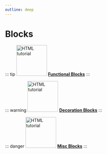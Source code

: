 ```yaml
---
outline: deep
---
```


# Blocks
::: tip <a href="Vanilla-Upgrade-Wiki/blocks/functional.html"><img src="/ass-sets/advanced_hopper.png" alt="HTML tutorial" style="height:100px;"></a>
[**Functional Blocks**](../blocks/functional.md)
:::

::: warning <a href="Vanilla-Upgrade-Wiki/blocks/deco.html"><img src="/ass-sets/carvedbricks.png" alt="HTML tutorial" style="height:100px;"></a>
[**Decoration Blocks**](../blocks/deco.md)
:::

::: danger <a href="Vanilla-Upgrade-Wiki/blocks/misc.html"><img src="/ass-sets/pineapple.png" alt="HTML tutorial" style="height:100px;"></a>
[**Misc Blocks**](../blocks/misc.md)
:::